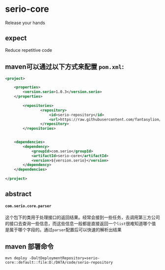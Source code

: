 # serio-core
Release your hands

## expect
Reduce repetitive code

## maven可以通过以下方式来配置 `pom.xml`:

```XML
<project>

    <properties>
        <version.serio>1.0.3</version.serio>
    </properties>
    
        <repositories>
                <repository>
                    <id>serio-repository</id>
                    <url>https://raw.githubusercontent.com/fantasylion/serio-repository/master</url>
                </repository>
        </repositories> 

        
    <dependencies>
        <dependency>
            <groupId>com.serio</groupId>
            <artifactId>serio-core</artifactId>
            <version>${version.serio}</version>
        </dependency>
    </dependencies>
    
</project>
```

## abstract

#### `com.serio.core.parser`
这个包下的类用于处理接口的返回结果。经常会接到一些任务，去调用第三方公司的接口去查询一些信息，而这些信息一般都是直接返回一个`list`很难知道哪个值是属于哪个字段的。通过`parser`配置后可以快速的解析出结果



## maven 部署命令

```SHEEL
mvn deploy -DaltDeploymentRepository=serio-core::default::file:D:/DATA/code/serio-repository
```
